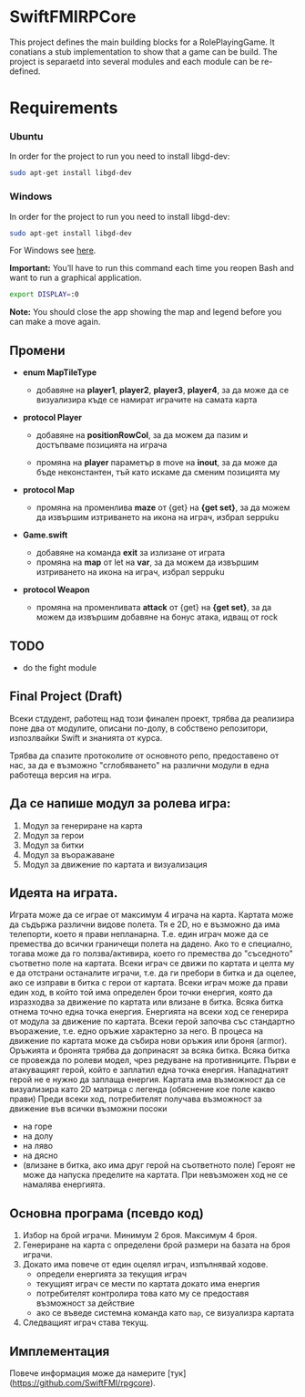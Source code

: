 # SwiftFMIRPCore
This project defines the main building blocks for a RolePlayingGame. It conatians a stub implementation to show that a game can be build. The project is separaetd into several modules and each module can be re-defined.

# Requirements

### Ubuntu
In order for the project to run you need to install libgd-dev:
```bash
sudo apt-get install libgd-dev
```
### Windows 

In order for the project to run you need to install libgd-dev:
```bash
sudo apt-get install libgd-dev
```

For Windows see [here](https://www.howtogeek.com/261575/how-to-run-graphical-linux-desktop-applications-from-windows-10s-bash-shell/).

**Important:**
You’ll have to run this command each time you reopen Bash and want to run a graphical application.
```bash
export DISPLAY=:0
```

**Note:** You should close the app showing the map and legend before you can make a move again.

## Промени

* **enum MapTileType**
    * добавяне на **player1**, **player2**, **player3**, **player4**, за да може да се визуализира къде се намират играчите на самата карта

* **protocol Player**
    * добавяне на **positionRowCol**, за да можем да пазим и достъпваме позицията на играча
    
    * промяна на **player** параметър в move на **inout**, за да може да бъде неконстантен, тъй като искаме да сменим позицията му

* **protocol Map**
    * промяна на променлива **maze** от {get} на **{get set}**, за да можем да извършим изтриването на икона на играч, избрал seppuku

* **Game.swift**
    * добавяне на команда **exit** за излизане от играта
    * промяна на **map** от let на **var**, за да можем да извършим изтриването на икона на играч, избрал seppuku

* **protocol Weapon**
    * промяна на променливата **attack** от {get} на **{get set}**, за да можем да извършим добавяне на бонус атака, идващ от rock
    
## TODO
 
* do the fight module

## Final Project (Draft)
Всеки стдудент, работещ над този финален проект, трябва да реализира поне два от модулите, описани по-долу, в собствено репозитори, изпозлвайки Swift и знанията от курса.

Трябва да спазите протоколите от основното репо, предоставено от нас, за да е възможно "сглобяването" на различни модули в една работеща версия на игра.

## Да се напише модул за ролева игра:


1. Модул за генериране на карта
2. Модул за герои
3. Модул за битки
4. Модул за въоражаване 
5. Модул за движение по картата и визуализация

## Идеята на играта.
Играта може да се играе от максимум 4 играча на карта. Картата може да съдържа различни видове полета. 
Тя е 2D, но е възможно да има телепорти, което я прави непланарна. Т.е. един играч може да се премества 
до всички граничещи полета на дадено. Ако то е специално, тогава може да го ползва/активира, което го премества
до "съседното" съответно поле на картата.
Всеки играч се движи по картата и целта му е да отстрани останалите играчи, т.е. да ги пребори в битка и да оцелее, ако се изправи в битка с герои от картата. 
Всеки играч може да прави един ход, в който той има определен брои точки енергия, която да изразходва за движение по картата или влизане в битка. Всяка битка отнема точно една точка енергия. Енергията на всеки ход се генерира от модула за движение по картата. 
Всеки герой започва със стандартно въоражение, т.е. едно оръжие характерно за него. В процеса на движение по картата може да събира нови оръжия или броня (armor). Оръжията и бронята трябва да допринасят за всяка битка.
Всяка битка се провежда по ролеви модел, чрез редуване на противниците. Първи е атакуващият герой, който е заплатил една точка енергия. Нападнатият герой не е нужно да заплаща енергия.
Картата има възможност да се визуализира като 2D матрица с легенда (обяснение кое поле какво прави)
Преди всеки ход, потребителят получава възможност за движение във всички възможни посоки 
* на горе
* на долу
* на ляво
* на дясно
* (влизане в битка, ако има друг герой на съответното поле)
Героят не може да напуска пределите на картата. При невъзможен ход не се намалява енергията.

## Основна програма (псевдо код)

1. Избор на брой играчи. Минимум 2 броя. Максимум 4 броя.
1. Генериране на карта с определени брой размери на базата на броя играчи.
1. Докато има повече от един оцелял играч, изпълнявай ходове.
    * определи енергията за текущия играч
    * текущият играч се мести по картата докато има енергия
    * потребителят контролира това като му се предоставя възможност за действие
    * ако се въведе системна команда като `map`, се визуализра картата
1. Следващият играч става текущ.

## Имплементация 

Повече информация може да намерите [тук] (https://github.com/SwiftFMI/rpgcore).
